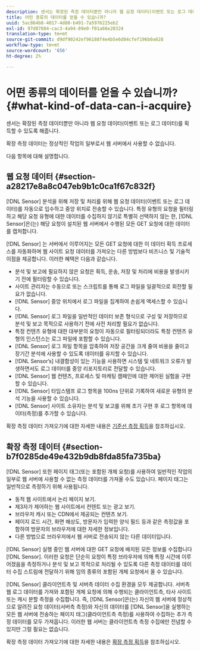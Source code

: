 ```yaml
---
description: 센서는 확장된 측정 데이터뿐만 아니라 웹 요청 데이터(이벤트 또는 로그 데이터)를 획득할 수 있도록 해줍니다.
title: 어떤 종류의 데이터를 얻을 수 있습니까?
uuid: 5ac864b8-4017-4d80-b491-7a5976225eb2
exl-id: 97d87084-cac3-4a94-89e0-f01a66e20324
translation-type: tm+mt
source-git-commit: d9df90242ef96188f4e4b5e6d04cfef196b0a628
workflow-type: tm+mt
source-wordcount: '656'
ht-degree: 2%

---
```


# 어떤 종류의 데이터를 얻을 수 있습니까?{#what-kind-of-data-can-i-acquire}

센서는 확장된 측정 데이터뿐만 아니라 웹 요청 데이터(이벤트 또는 로그 데이터)를 획득할 수 있도록 해줍니다.

확장 측정 데이터는 정상적인 작업의 일부로서 웹 서버에서 사용할 수 없습니다.

다음 항목에 대해 설명합니다.

## 웹 요청 데이터 {#section-a28217e8a8c047eb9b1c0ca1f67c832f}

[!DNL Sensor] 분석을 위해 저장 및 처리를 위해 웹 요청 데이터(이벤트 또는 로그 데이터)를 자동으로 입수하고 중앙 위치로 전송할 수 있습니다. 특정 유형의 요청을 필터링하고 해당 요청 유형에 대한 데이터를 수집하지 않기로 특별히 선택하지 않는 한, [!DNL Sensor]은(는) 해당 요청이 설치된 웹 서버에서 수행된 모든 GET 요청에 대한 데이터를 캡처합니다.

[!DNL Sensor] 는 서버에서 이루어지는 모든 GET 요청에 대한 이 데이터 획득 프로세스를 자동화하며 웹 사이트 요청 데이터를 가져오는 다른 방법보다 비즈니스 및 기술적 이점을 제공합니다. 이러한 혜택은 다음과 같습니다.

* 분석 및 보고에 필요하지 않은 요청은 획득, 운송, 저장 및 처리에 비용을 발생시키기 전에 필터링할 수 있습니다.
* 사이트 관리자는 수동으로 또는 스크립트를 통해 로그 파일을 일괄적으로 회전할 필요가 없습니다.
* [!DNL Sensor] 중앙 위치에서 로그 파일을 집계하여 손쉽게 액세스할 수 있습니다.
* [!DNL Sensor] 로그 파일을 일반적인 데이터 보존 형식으로 구성 및 저장하므로 분석 및 보고 목적으로 사용하기 전에 사전 처리할 필요가 없습니다.
* 특정 컨텐츠 유형에 대한 대부분의 요청이 자동으로 필터링되더라도 특정 컨텐츠 유형의 인스턴스는 로그 파일에 포함할 수 있습니다.
* [!DNL Sensor] 로그 파일 항목을 압축하여 저장 공간을 크게 줄여 비용을 줄이고 장기간 분석에 사용할 수 있도록 데이터를 유지할 수 있습니다.
* [!DNL Sensor’s] 내결함성이 있는 기능을 사용하면 시스템 및 네트워크 오류가 발생하면서도 로그 데이터를 중앙 리포지토리로 전달할 수 있습니다.
* [!DNL Sensor] 웹 컨텐츠, 프로세스 및 마케팅 캠페인에 대한 제어된 실험을 구현할 수 있습니다.
* [!DNL Sensor] 타임스탬프 로그 항목을 100ns 단위로 기록하여 새로운 유형의 분석 기능을 사용할 수 있습니다.
* [!DNL Sensor] 사이트 소유자는 분석 및 보고를 위해 초기 구현 후 로그 항목에 데이터(측정)를 추가할 수 있습니다.

확장 측정 데이터 가져오기에 대한 자세한 내용은 [기준선 측정 획득](../../home/c-undst-pg-tag/c-acq-bsln-msmts/c-acq-bsln-msmts.md#concept-ed9b4b21693a4bafac75d60708b9b6fe)을 참조하십시오.

## 확장 측정 데이터 {#section-b7f0285de49e432b9db8fda85fa735ba}

[!DNL Sensor] 또한 페이지 태그(또는 포함된 개체 요청)를 사용하여 일반적인 작업의 일부로 웹 서버에 사용할 수 없는 측정 데이터를 가져올 수도 있습니다. 페이지 태그는 일반적으로 측정하기 위해 사용됩니다.

* 동적 웹 사이트에서 논리 페이지 보기.
* 제3자가 제어하는 웹 사이트에서 컨텐트 또는 광고 보기.
* 브라우저 캐시 또는 CDN에서 제공되는 컨텐츠 보기.
* 페이지 로드 시간, 화면 해상도, 방문자가 입력한 양식 필드 등과 같은 측정값을 포함하여 방문자의 브라우저에 대한 자세한 정보입니다.
* 다른 방법으로 브라우저에서 웹 서버로 전송되지 않는 다른 데이터입니다.

[!DNL Sensor] 실행 중인 웹 서버에 대한 GET 요청에 배치된 모든 정보를 수집합니다 [!DNL Sensor]. 이러한 요청은 단순히 요청이 특정 브라우저에 의해 특정 시간에 이루어졌음을 측정하거나 분석 및 보고 목적으로 처리될 수 있도록 다른 측정 데이터를 데이터 수집 스트림에 전달하기 위해 임의 종류의 포함된 개체 요청에서 올 수 있습니다.

[!DNL Sensor] 클라이언트측 및 서버측 데이터 수집 환경을 모두 제공합니다. 서버측 웹 로그 데이터를 가져와 포함된 개체 요청에 의해 수행되는 클라이언트측, 타사 사이트 또는 캐시 분할 측정을 수집합니다. 즉, [!DNL Sensor]은(는) 자신의 웹 서버에 정상적으로 알려진 요청 데이터(서버측 측정)와 자신의 데이터를 [!DNL Sensor]을 실행하는 모든 웹 서버에 전송하는 페이지 태그(클라이언트측 측정)를 사용하여 수집하는 추가 측정 데이터를 모두 가져옵니다. 이러한 웹 서버는 클라이언트측 측정 수집에만 전념할 수 있지만 그럴 필요는 없습니다.

확장 측정 데이터 가져오기에 대한 자세한 내용은 [확장 측정 획득](../../home/c-undst-pg-tag/c-acq-ext-msmt/c-acq-ext-msmt.md#concept-d171a6d2bde843cdb65bcfe69c6a4944)을 참조하십시오.
